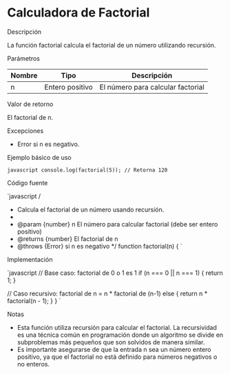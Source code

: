 Calculadora de Factorial
==========================


Descripción


La función factorial calcula el factorial de un número utilizando recursión.


Parámetros


| Nombre | Tipo | Descripción |
| --- | --- | --- |
| n | Entero positivo | El número para calcular factorial |


Valor de retorno


El factorial de n.


Excepciones


* Error si n es negativo.


Ejemplo básico de uso


`javascript
console.log(factorial(5)); // Retorna 120
`


Código fuente


`javascript
/
* Calcula el factorial de un número usando recursión.
*
* @param {number} n El número para calcular factorial (debe ser entero positivo)
* @returns {number} El factorial de n
* @throws {Error} si n es negativo
*/
function factorial(n) {
`


Implementación


`javascript
// Base caso: factorial de 0 o 1 es 1
if (n === 0 || n === 1) {
return 1;
}

// Caso recursivo: factorial de n = n * factorial de (n-1)
else {
return n * factorial(n - 1);
}
}
`


Notas


* Esta función utiliza recursión para calcular el factorial. La recursividad es una técnica común en programación donde un algoritmo se divide en subproblemas más pequeños que son solvidos de manera similar.
* Es importante asegurarse de que la entrada n sea un número entero positivo, ya que el factorial no está definido para números negativos o no enteros.
